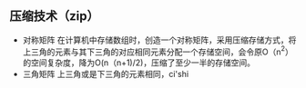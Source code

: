 


## 压缩技术（zip）
- 对称矩阵
  在计算机中存储数组时，创造一个对称矩阵，采用压缩存储方式，将上三角的元素与其下三角的对应相同元素分配一个存储空间，会令原O（n$^2$）的空间复杂度，降为O(n（n+1)/2)，压缩了至少一半的存储空间。
- 三角矩阵
上三角或是下三角的元素相同，ci'shi
<!--stackedit_data:
eyJoaXN0b3J5IjpbMTA5NzM4MzY3OSwtMTgzNzE2NzM1NV19
-->